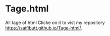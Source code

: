# Tage.html
 All tage of html
 Clicke on it to vist my repository
 https://saifibutt.github.io/Tage-html/.
 
